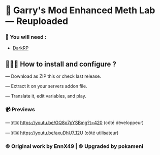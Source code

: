 # 📰 Garry's Mod Enhanced Meth Lab — Reuploaded

### 📃 You will need :
- [DarkRP](https://github.com/FPtje/DarkRP)

## 👨🏻‍💻 How to install and configure ?
— Download as ZIP this or check last release.

— Extract it on your servers addon file.

— Translate it, edit variables, and play.


### 📹 Previews
— 🇫🇷 https://youtu.be/GQ8o7pYSBmg?t=420 (côté développeur)

— 🇫🇷 https://youtu.be/axuDhU7_12U (côté utilisateur) 

### ©️ Original work by EnnX49 | ©️ Upgraded by pokameni
